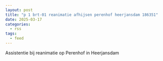 ```yaml
---
layout: post
title: "p 1 brt-01 reanimatie afhijsen perenhof heerjansdam 186351"
date: 2025-03-17
categories: 
  - rss
tags: 
  - feed
---
```


Assistentie bij reanimatie op Perenhof in Heerjansdam
